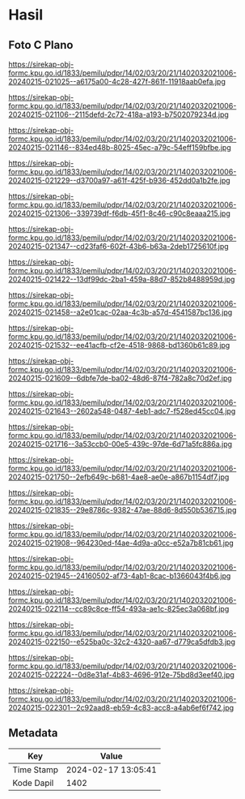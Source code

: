 # Hasil

## Foto C Plano

https://sirekap-obj-formc.kpu.go.id/1833/pemilu/pdpr/14/02/03/20/21/1402032021006-20240215-021025--a6175a00-4c28-427f-861f-11918aab0efa.jpg

https://sirekap-obj-formc.kpu.go.id/1833/pemilu/pdpr/14/02/03/20/21/1402032021006-20240215-021106--2115defd-2c72-418a-a193-b7502079234d.jpg

https://sirekap-obj-formc.kpu.go.id/1833/pemilu/pdpr/14/02/03/20/21/1402032021006-20240215-021146--834ed48b-8025-45ec-a79c-54eff159bfbe.jpg

https://sirekap-obj-formc.kpu.go.id/1833/pemilu/pdpr/14/02/03/20/21/1402032021006-20240215-021229--d3700a97-a61f-425f-b936-452dd0a1b2fe.jpg

https://sirekap-obj-formc.kpu.go.id/1833/pemilu/pdpr/14/02/03/20/21/1402032021006-20240215-021306--339739df-f6db-45f1-8c46-c90c8eaaa215.jpg

https://sirekap-obj-formc.kpu.go.id/1833/pemilu/pdpr/14/02/03/20/21/1402032021006-20240215-021347--cd23faf6-602f-43b6-b63a-2deb1725610f.jpg

https://sirekap-obj-formc.kpu.go.id/1833/pemilu/pdpr/14/02/03/20/21/1402032021006-20240215-021422--13df99dc-2ba1-459a-88d7-852b8488959d.jpg

https://sirekap-obj-formc.kpu.go.id/1833/pemilu/pdpr/14/02/03/20/21/1402032021006-20240215-021458--a2e01cac-02aa-4c3b-a57d-4541587bc136.jpg

https://sirekap-obj-formc.kpu.go.id/1833/pemilu/pdpr/14/02/03/20/21/1402032021006-20240215-021532--ee41acfb-cf2e-4518-9868-bd1360b61c89.jpg

https://sirekap-obj-formc.kpu.go.id/1833/pemilu/pdpr/14/02/03/20/21/1402032021006-20240215-021609--6dbfe7de-ba02-48d6-87f4-782a8c70d2ef.jpg

https://sirekap-obj-formc.kpu.go.id/1833/pemilu/pdpr/14/02/03/20/21/1402032021006-20240215-021643--2602a548-0487-4eb1-adc7-f528ed45cc04.jpg

https://sirekap-obj-formc.kpu.go.id/1833/pemilu/pdpr/14/02/03/20/21/1402032021006-20240215-021716--3a53ccb0-00e5-439c-97de-6d71a5fc886a.jpg

https://sirekap-obj-formc.kpu.go.id/1833/pemilu/pdpr/14/02/03/20/21/1402032021006-20240215-021750--2efb649c-b681-4ae8-ae0e-a867b1154df7.jpg

https://sirekap-obj-formc.kpu.go.id/1833/pemilu/pdpr/14/02/03/20/21/1402032021006-20240215-021835--29e8786c-9382-47ae-88d6-8d550b536715.jpg

https://sirekap-obj-formc.kpu.go.id/1833/pemilu/pdpr/14/02/03/20/21/1402032021006-20240215-021908--964230ed-f4ae-4d9a-a0cc-e52a7b81cb61.jpg

https://sirekap-obj-formc.kpu.go.id/1833/pemilu/pdpr/14/02/03/20/21/1402032021006-20240215-021945--24160502-af73-4ab1-8cac-b1366043f4b6.jpg

https://sirekap-obj-formc.kpu.go.id/1833/pemilu/pdpr/14/02/03/20/21/1402032021006-20240215-022114--cc89c8ce-ff54-493a-ae1c-825ec3a068bf.jpg

https://sirekap-obj-formc.kpu.go.id/1833/pemilu/pdpr/14/02/03/20/21/1402032021006-20240215-022150--e525ba0c-32c2-4320-aa67-d779ca5dfdb3.jpg

https://sirekap-obj-formc.kpu.go.id/1833/pemilu/pdpr/14/02/03/20/21/1402032021006-20240215-022224--0d8e31af-4b83-4696-912e-75bd8d3eef40.jpg

https://sirekap-obj-formc.kpu.go.id/1833/pemilu/pdpr/14/02/03/20/21/1402032021006-20240215-022301--2c92aad8-eb59-4c83-acc8-a4ab6ef6f742.jpg


## Metadata

| Key        | Value               |
| ---------- | ------------------- |
| Time Stamp | 2024-02-17 13:05:41 |
| Kode Dapil | 1402                |




